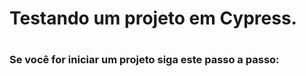 <h1> Testando um projeto em Cypress. <h1>

<h3> Se você for iniciar um projeto siga este passo a passo: <h3>
 
